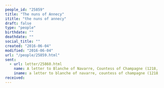 ```yaml
---
people_id: "25859"
title: "The nuns of Annecy"
ititle: "the nuns of annecy"
draft: false
type: "people"
birthdate: ""
deathdate: ""
social_title: ""
created: "2016-06-04"
modified: "2016-06-04"
url: "/people/25859.html"
sent:
  - url: letter/25860.html
    name: A letter to Blanche of Navarre, Countess of Champagne (1218, November)
    iname: a letter to blanche of navarre, countess of champagne (1218, november)
received:
---
```

